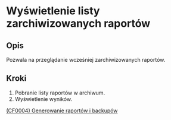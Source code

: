 # Wyświetlenie listy zarchiwizowanych raportów

## Opis
Pozwala na przeglądanie wcześniej zarchiwizowanych raportów.

## Kroki
1. Pobranie listy raportów w archiwum.
2. Wyświetlenie wyników.

[(CF0004) Generowanie raportów i backupów](../../../3.wizja.systemu/3.3.cechy.funkcjonalne/CF0004.md)